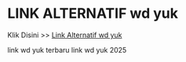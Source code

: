 # LINK ALTERNATIF wd yuk

Klik Disini >> <a href="https://linksto.pages.dev/">Link Alternatif wd yuk </a>

link wd yuk terbaru
link wd yuk 2025